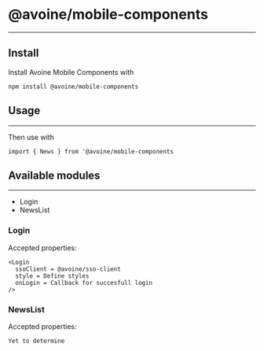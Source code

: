 # @avoine/mobile-components
---

## Install

Install Avoine Mobile Components with

`npm install @avoine/mobile-components`


## Usage
---

Then use with

`import { News } from '@avoine/mobile-components`


## Available modules
---

  - Login
  - NewsList

### Login

Accepted properties:
```
<Login
  ssoClient = @avoine/sso-client
  style = Define styles
  onLogin = Callback for succesfull login
/>
```

### NewsList

Accepted properties:
```
Yet to determine
```
